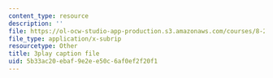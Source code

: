 ```yaml
---
content_type: resource
description: ''
file: https://ol-ocw-studio-app-production.s3.amazonaws.com/courses/8-286-the-early-universe-fall-2013/5b33ac20ebaf9e2ee50c6af0ef2f20f1_dBhMcn7UDs0.srt
file_type: application/x-subrip
resourcetype: Other
title: 3play caption file
uid: 5b33ac20-ebaf-9e2e-e50c-6af0ef2f20f1
---
```

